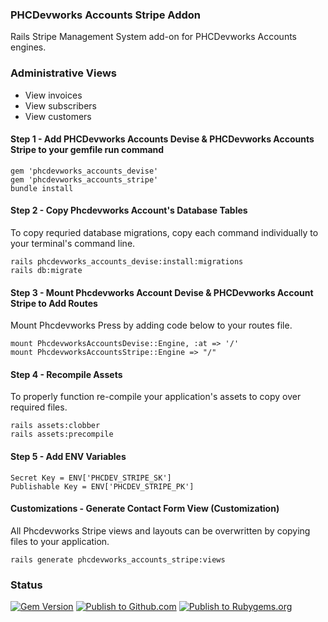 ### PHCDevworks Accounts Stripe Addon
  
Rails Stripe Management System add-on for PHCDevworks Accounts engines.

### Administrative Views
* View invoices
* View subscribers
* View customers

#### Step 1 - Add PHCDevworks Accounts Devise & PHCDevworks Accounts Stripe to your gemfile run command
  
    gem 'phcdevworks_accounts_devise'
	gem 'phcdevworks_accounts_stripe'
	bundle install

#### Step 2 - Copy Phcdevworks Account's Database Tables  
To copy requried database migrations, copy each command individually to your terminal's command line.  

	rails phcdevworks_accounts_devise:install:migrations
	rails db:migrate

#### Step 3 - Mount Phcdevworks Account Devise & PHCDevworks Account Stripe to Add Routes
Mount Phcdevworks Press by adding code below to your routes file.  
  
    mount PhcdevworksAccountsDevise::Engine, :at => '/'
    mount PhcdevworksAccountsStripe::Engine => "/"
  
#### Step 4 - Recompile Assets  
To properly function re-compile your application's assets to copy over required files.

	rails assets:clobber
	rails assets:precompile

#### Step 5 - Add ENV Variables
  
    Secret Key = ENV['PHCDEV_STRIPE_SK']
    Publishable Key = ENV['PHCDEV_STRIPE_PK']
  
#### Customizations - Generate Contact Form View (Customization)  
All Phcdevworks Stripe views and layouts can be overwritten by copying files to your application.

	rails generate phcdevworks_accounts_stripe:views
	
### Status  
  
[![Gem Version](https://badge.fury.io/rb/phcdevworks_accounts_stripe.svg)](https://badge.fury.io/rb/phcdevworks_accounts_stripe) [![Publish to Github.com](https://github.com/phcdevworks/phcdevworks_accounts_stripe/actions/workflows/publish_gem_github_com.yml/badge.svg)](https://github.com/phcdevworks/phcdevworks_accounts_stripe/actions/workflows/publish_gem_github_com.yml) [![Publish to Rubygems.org](https://github.com/phcdevworks/phcdevworks_accounts_stripe/actions/workflows/publish_gem_rubygems_org.yml/badge.svg)](https://github.com/phcdevworks/phcdevworks_accounts_stripe/actions/workflows/publish_gem_rubygems_org.yml)
